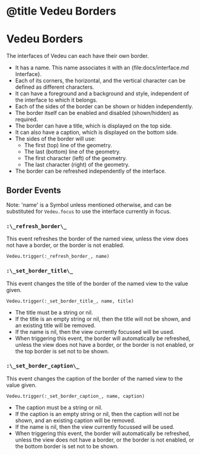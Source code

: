 # @title Vedeu Borders
# Vedeu Borders

The interfaces of Vedeu can each have their own border.

- It has a name. This name associates it with an
  {file:docs/interface.md Interface}.
- Each of its corners, the horizontal, and the vertical character can
  be defined as different characters.
- It can have a foreground and a background and style, independent of
  the interface to which it belongs.
- Each of the sides of the border can be shown or hidden
  independently.
- The border itself can be enabled and disabled (shown/hidden) as
  required.
- The border can have a title, which is displayed on the top side.
- It can also have a caption, which is displayed on the bottom side.
- The sides of the border will use:
  - The first (top) line of the geometry.
  - The last (bottom) line of the geometry.
  - The first character (left) of the geometry.
  - The last character (right) of the geometry.
- The border can be refreshed independently of the interface.

## Border Events

Note: 'name' is a Symbol unless mentioned otherwise, and can be
substituted for `Vedeu.focus` to use the interface currently in focus.

### `:\_refresh_border\_`
This event refreshes the border of the named view, unless the view
does not have a border, or the border is not enabled.

    Vedeu.trigger(:_refresh_border_, name)

### `:\_set_border_title\_`
This event changes the title of the border of the named view to the
value given.

    Vedeu.trigger(:_set_border_title_, name, title)

- The title must be a string or nil.
- If the title is an empty string or nil, then the title will not be
  shown, and an existing title will be removed.
- If the name is nil, then the view currently focussed will be used.
- When triggering this event, the border will automatically be
  refreshed, unless the view does not have a border, or the border is
  not enabled, or the top border is set not to be shown.

### `:\_set_border_caption\_`
This event changes the caption of the border of the named view to the
value given.

    Vedeu.trigger(:_set_border_caption_, name, caption)

- The caption must be a string or nil.
- If the caption is an empty string or nil, then the caption will not
  be shown, and an existing caption will be removed.
- If the name is nil, then the view currently focussed will be used.
- When triggering this event, the border will automatically be
  refreshed, unless the view does not have a border, or the border is
  not enabled, or the bottom border is set not to be shown.
